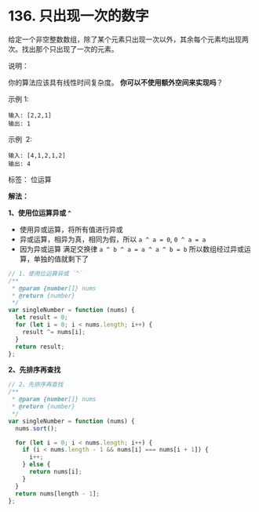 # 136. 只出现一次的数字

给定一个非空整数数组，除了某个元素只出现一次以外，其余每个元素均出现两次。找出那个只出现了一次的元素。

说明：

你的算法应该具有线性时间复杂度。 **你可以不使用额外空间来实现吗**？

示例 1:

```
输入: [2,2,1]
输出: 1
```

示例  2:

```
输入: [4,1,2,1,2]
输出: 4
```

标签： 位运算

**解法：**

**1、使用位运算异或 `^`**

- 使用异或运算，将所有值进行异或
- 异或运算，相异为真，相同为假，所以 `a ^ a = 0`, `0 ^ a = a`
- 因为异或运算 满足交换律 `a ^ b ^ a = a ^ a ^ b = b` 所以数组经过异或运算，单独的值就剩下了

```js
// 1、使用位运算异或 `^`
/**
 * @param {number[]} nums
 * @return {number}
 */
var singleNumber = function (nums) {
  let result = 0;
  for (let i = 0; i < nums.length; i++) {
    result ^= nums[i];
  }
  return result;
};
```

**2、先排序再查找**

```js
// 2、先排序再查找
/**
 * @param {number[]} nums
 * @return {number}
 */
var singleNumber = function (nums) {
  nums.sort();

  for (let i = 0; i < nums.length; i++) {
    if (i < nums.length - 1 && nums[i] === nums[i + 1]) {
      i++;
    } else {
      return nums[i];
    }
  }
  return nums[length - 1];
};
```


